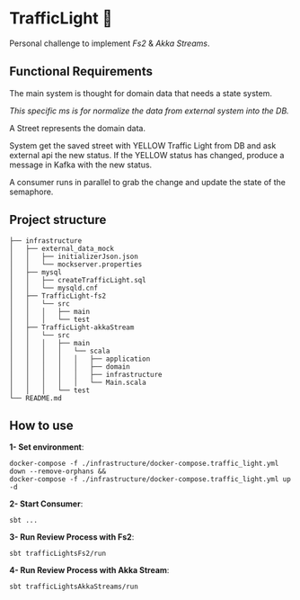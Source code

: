 # TrafficLight 🚦

Personal challenge to implement *Fs2* & *Akka Streams*.

## Functional Requirements

The main system is thought for domain data that needs a state system.

*This specific ms is for normalize the data from external system into the DB.*

A Street represents the domain data.

System get the saved street with YELLOW Traffic Light from DB and ask external api the new status. 
If the YELLOW status has changed, produce a message in Kafka with the new status.

A consumer runs in parallel to grab the change and update the state of the semaphore.

## Project structure

    ├── infrastructure
    │   ├── external_data_mock
    │   │   ├── initializerJson.json
    │   │   └── mockserver.properties
    │   ├── mysql
    │   │   ├── createTrafficLight.sql
    │   │   └── mysqld.cnf
    │   ├── TrafficLight-fs2
    │   │   └── src
    │   │   │   ├── main
    │   │   │   └── test
    │   ├── TrafficLight-akkaStream
    │   │   └── src
    │   │   │   ├── main
    │   │   │   │   └── scala
    │   │   │   │   │   ├── application
    │   │   │   │   │   ├── domain
    │   │   │   │   │   ├── infrastructure
    │   │   │   │   │   └── Main.scala
    │   │   │   └── test
    └── README.md

## How to use

**1- Set environment**:

    docker-compose -f ./infrastructure/docker-compose.traffic_light.yml down --remove-orphans &&
    docker-compose -f ./infrastructure/docker-compose.traffic_light.yml up -d

**2- Start Consumer**:

    sbt ...

**3- Run Review Process with Fs2**:

    sbt trafficLightsFs2/run

**4- Run Review Process with Akka Stream**:

    sbt trafficLightsAkkaStreams/run